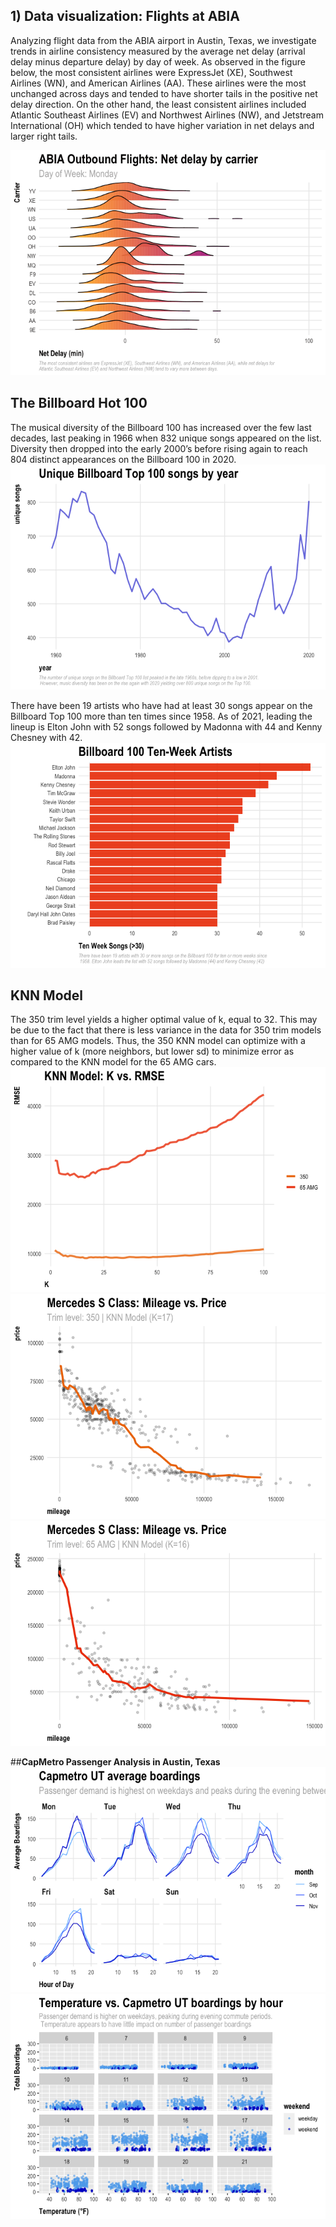 ## **1) Data visualization: Flights at ABIA**

Analyzing flight data from the ABIA airport in Austin, Texas, we
investigate trends in airline consistency measured by the average net
delay (arrival delay minus departure delay) by day of week. As observed
in the figure below, the most consistent airlines were ExpressJet (XE),
Southwest Airlines (WN), and American Airlines (AA). These airlines were
the most unchanged across days and tended to have shorter tails in the
positive net delay direction. On the other hand, the least consistent
airlines included Atlantic Southeast Airlines (EV) and Northwest
Airlines (NW), and Jetstream International (OH) which tended to have
higher variation in net delays and larger right tails.

![](ggplot-dataviz-examples_files/figure-markdown_strict/abia-1.gif)

## The Billboard Hot 100

The musical diversity of the Billboard 100 has increased over the few
last decades, last peaking in 1966 when 832 unique songs appeared on the
list. Diversity then dropped into the early 2000’s before rising again
to reach 804 distinct appearances on the Billboard 100 in 2020.  
![](ggplot-dataviz-examples_files/figure-markdown_strict/billboard_b-1.png)

There have been 19 artists who have had at least 30 songs appear on the
Billboard Top 100 more than ten times since 1958. As of 2021, leading
the lineup is Elton John with 52 songs followed by Madonna with 44 and
Kenny Chesney with 42.
![](ggplot-dataviz-examples_files/figure-markdown_strict/billboard_c-1.png)

## **KNN Model**

The 350 trim level yields a higher optimal value of k, equal to 32. This
may be due to the fact that there is less variance in the data for 350
trim models than for 65 AMG models. Thus, the 350 KNN model can optimize
with a higher value of k (more neighbors, but lower sd) to minimize
error as compared to the KNN model for the 65 AMG cars.  
![](ggplot-dataviz-examples_files/figure-markdown_strict/sclass-1.png)![](ggplot-dataviz-examples_files/figure-markdown_strict/sclass-2.png)![](ggplot-dataviz-examples_files/figure-markdown_strict/sclass-3.png)

\##**CapMetro Passenger Analysis in Austin, Texas**
![](ggplot-dataviz-examples_files/figure-markdown_strict/unnamed-chunk-1-1.png)![](ggplot-dataviz-examples_files/figure-markdown_strict/unnamed-chunk-1-2.png)
